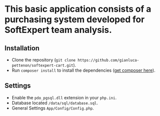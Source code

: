 This basic application consists of a purchasing system developed for SoftExpert team analysis.
============================

## Installation
- Clone the repository (`git clone https://github.com/gianluca-pettenon/softexpert-cart.git`).
- Run `composer install` to install the dependencies ([get composer here](https://getcomposer.org/download)).

## Settings
- Enable the `pdo_pgsql.dll` extension in your `php.ini`.
- Database located `/data/sql/database.sql`.
- General Settings `App/Config/Config.php`.